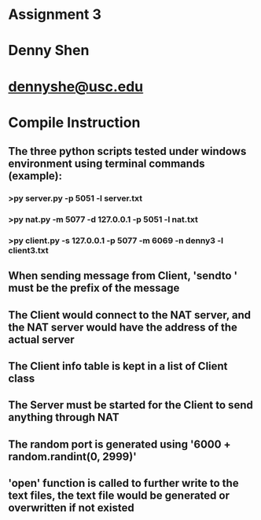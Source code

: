 # Assignment 3
# Denny Shen
# dennyshe@usc.edu

# Compile Instruction

## The three python scripts tested under windows environment using terminal commands (example):
### >py server.py -p 5051 -l server.txt
### >py nat.py -m 5077 -d 127.0.0.1 -p 5051 -l nat.txt
### >py client.py -s 127.0.0.1 -p 5077 -m 6069 -n denny3 -l client3.txt
## When sending message from Client, 'sendto ' must be the prefix of the message
## The Client would connect to the NAT server, and the NAT server would have the address of the actual server
## The Client info table is kept in a list of Client class
## The Server must be started for the Client to send anything through NAT
## The random port is generated using '6000 + random.randint(0, 2999)'
## 'open' function is called to further write to the text files, the text file would be generated or overwritten if not existed
